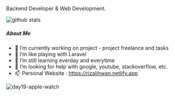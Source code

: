 Backend Developer & Web Development.

![github stats](https://github-readme-stats.vercel.app/api?username=rizalihwan&show_icons=true&bg_color=424344&title_color=fff&icon_color=fff&text_color=d9a618&show_owner=false)

##### About Me

- 🔭 I’m currently working on project - project freelance and tasks
- 🌱 I’m like playing with Laravel
- 👯 I’m still learning everday and everytime
- 🤔 I’m looking for help with google, youtube, stackoverflow, etc.
- 📫 Personal Website : https://rizalihwan.netlify.app

![day19-apple-watch](https://user-images.githubusercontent.com/55536560/100047311-b8eb1500-2e44-11eb-92f5-0597048cd4c2.png)



